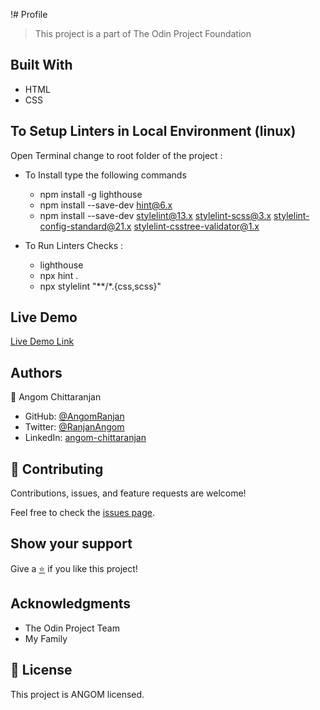 !# Profile

> This project is a part of The Odin Project Foundation

## Built With

- HTML
- CSS

## To Setup Linters in Local Environment (linux)

Open Terminal change to root folder of the project :

- To Install type the following commands
  - npm install -g lighthouse
  - npm install --save-dev hint@6.x
  - npm install --save-dev stylelint@13.x stylelint-scss@3.x stylelint-config-standard@21.x stylelint-csstree-validator@1.x

- To Run Linters Checks :
  - lighthouse <url>
  - npx hint .
  - npx stylelint "**/*.{css,scss}"

## Live Demo

[Live Demo Link](https://angomranjan.github.io/RepoName/)

## Authors

👤 Angom Chittaranjan

- GitHub: [@AngomRanjan](https://github.com/AngomRanjan)
- Twitter: [@RanjanAngom](https://twitter.com/RanjanAngom)
- LinkedIn: [angom-chittaranjan](https://linkedin.com/in/angom-chittaranjan)

## 🤝 Contributing

Contributions, issues, and feature requests are welcome!

Feel free to check the [issues page](../../issues/).

## Show your support

Give a [⭐️](../../stargazers) if you like this project!

## Acknowledgments

- The Odin Project Team
- My Family

## 📝 License

This project is ANGOM licensed.
